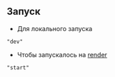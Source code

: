 
## Запуск
- Для локального запуска

`"dev"`

- Чтобы запускалось на [render](render.com)

`"start"`
